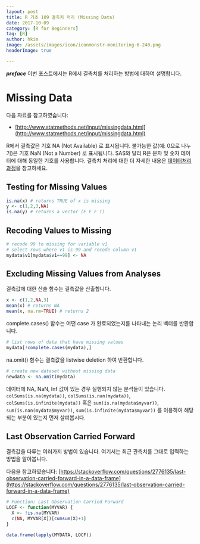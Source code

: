 ```yaml
---
layout: post  
title: R 기초 109 결측치 처리 (Missing Data)  
date: 2017-10-09  
category: [R for Beginners]  
tag: [R]  
author: hkim  
image: /assets/images/icon/iconmonstr-monitoring-6-240.png
headerImage: true

---
```


***preface*** 이번 포스트에서는 R에서 결측치를 처리하는 방법에 대하여 설명합니다.

# Missing Data

다음 자료를 참고하였습니다:  
- [http://www.statmethods.net/input/missingdata.html](http://www.statmethods.net/input/missingdata.html)

R에서 결측값은 기호 NA (Not Available) 로 표시됩니다. 불가능한 값(예: 0으로 나누기)은 기호 NaN (Not a Number) 로 표시됩니다. SAS와 달리 R은 문자 및 숫자 데이터에 대해 동일한 기호를 사용합니다. 결측치 처리에 대한 더 자세한 내용은 [데이터처리 과정](https://www.datacamp.com/courses/cleaning-data-in-r)을 참고하세요.



## Testing for Missing Values

```r
is.na(x) # returns TRUE of x is missing
y <- c(1,2,3,NA)
is.na(y) # returns a vector (F F F T)
```

## Recoding Values to Missing

```r
# recode 99 to missing for variable v1
# select rows where v1 is 99 and recode column v1
mydata$v1[mydata$v1==99] <- NA
```

## Excluding Missing Values from Analyses

결측값에 대한 산술 함수는 결측값을 산출합니다.

```r
x <- c(1,2,NA,3)
mean(x) # returns NA
mean(x, na.rm=TRUE) # returns 2
```

complete.cases() 함수는 어떤 case 가 완료되었는지를 나타내는 논리 벡터를 반환합니다.

```r
# list rows of data that have missing values
mydata[!complete.cases(mydata),]
```

na.omit() 함수는 결측값을 listwise deletion 하여 반환합니다.


```r
# create new dataset without missing data
newdata <- na.omit(mydata)
```

데이터에 NA, NaN, Inf 값이 있는 경우 실행되지 않는 분석들이 있습니다. `colSums(is.na(mydata))`, `colSums(is.nan(mydata))`, `colSums(is.infinite(mydata))` 혹은 `sum(is.na(mydata$myvar))`, `sum(is.nan(mydata$myvar))`, `sum(is.infinite(mydata$myvar))` 를 이용하여 해당되는 부분이 있는지 먼저 살펴봅시다.


## Last Observation Carried Forward

결측값을 다루는 여러가지 방법이 있습니다. 여기서는 최근 관측치를 그대로 입력하는 방법을 알아봅니다.

다음을 참고하였습니다:
[https://stackoverflow.com/questions/2776135/last-observation-carried-forward-in-a-data-frame](https://stackoverflow.com/questions/2776135/last-observation-carried-forward-in-a-data-frame)

```r
# Function: Last Observation Carried Forward
LOCF <- function(MYVAR) {
  X <- !is.na(MYVAR)
  c(NA, MYVAR[X])[cumsum(X)+1]
}

data.frame(lapply(MYDATA, LOCF))
```
